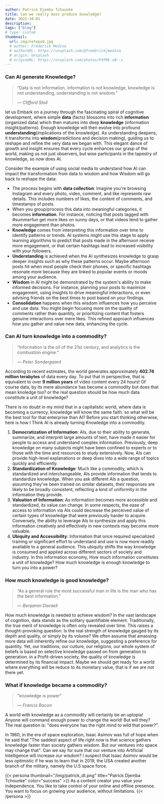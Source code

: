 ```yaml
---
author: Patrick Djemba Tchounke
title: Can we really mass produce knowledge?
date: 2022-10-01
description: 
tags: ["blog"]
# type: custom
thumbnail:
  url: img/notepad.jpg
  # author: Frederick Medina
  # authorURL: https://unsplash.com/@frederickjmedina
  # origin: Unsplash
  # originURL: https://unsplash.com/photos/PdfRE-xB--s
---
```


### Can AI generate Knowledge?

>“Data is not information, information is not knowledge, knowledge is not understanding, understanding is not wisdom.”
>
>— _Clifford Stoll_

let us Embark on a journey through the fascinating spiral of cognitive development, where simple **data** (facts) blossoms into rich **information** (organized data) which then matures into deep **knowledge** (information insight/patterns). Enough knowledge will then evolve into profound **understanding**(implications of the knowledge). As understanding deepens, it transforms into **wisdom**(predictions and decision making), guiding us to reshape and refine the very data we began with. This elegant dance of growth and insight ensures that every cycle enhances our grasp of the world, making us not just observers, but wise participants in the tapestry of knowledge, so now does AI.

Consider the example of using social media to understand how AI can impact the transformation from data to wisdom and how Wisdom will go back to reshape the data:

- The process begins with **data collection**: Imagine you're browsing Instagram and every photo, video, comment, and like represents raw details. This includes numbers of likes, the content of comments, and timestamps of posts.
- When you group/process this data into meaningful categories, it becomes **information**. For instance, noticing that posts tagged with #summerfun get more likes on sunny days, or that videos tend to gather more engagement than photos.
- **Knowledge** comes from interpreting this information over time to identify patterns or trends. AI systems might use this stage to apply learning algorithms to predict that posts made in the afternoon receive more engagement, or that certain hashtags lead to increased visibility with your followers.
- **Understanding** is achieved when the AI synthesizes knowledge to grasp deeper insights such as why these patterns occur. Maybe afternoon posts hit when most people check their phones, or specific hashtags resonate more because they are linked to popular events or moods among your audience.
- **Wisdom** in AI might be demonstrated by the system's ability  to make informed decisions. For instance, planning your posts to maximize engagement, using insights to drive meaningful interactions, or even advising friends on the best times to post based on your findings.
- **Consolidation** happens when this wisdom influences how you perceive and use data. You might begin focusing more on the quality of comments rather than quantity, or prioritizing content that fosters genuine interactions over mere likes. This refined approach influences how you gather and value new data, enhancing the cycle.

### Can AI turn knowledge into a commodity?

> “Information is the oil of the 21st century, and analytics is the combustion engine.”
>
>— _Peter Sondergaard_

According to recent estimates, the world generates approximately **402.74 million terabytes** of data every day. To put that in perspective, that is equivalent to over **9 million years** of video content every 24 hours! Of course data, by its mere abundance has become a commodity but does that mean knoledge too? or the real question should be how much data constitute a unit of knowledge?

There is no doubt in my mind that in a capitalistic world, where data is becoming a currency, knowledge will know the same faith. so what will be the best tool for that enterprise than AI? Before you start thinking otherwise, here is how I Think AI is already turning Knowledge into a commodity.

1. **Democratization of Information**: AIs, due to their ability to generate, summarize, and interpret large amounts of text, have made it easier for people to access and understand complex information. Previously, deep knowledge on many subjects might have been confined to experts or to those with the time and resources to study extensively. Now, AIs can provide high-level explanations or deep dives into a wide range of topics quickly and efficiently.
2. **Standardization of Knowledge**: Much like a commodity, which is standardized and interchangeable, AIs provide information that tends to standardize knowledge. When you ask different AIs a question, assuming they've been trained on similar datasets, their responses are likely to be broadly consistent, reflecting a kind of uniformity in the information they provide.
3. **Valuation of Information**: As information becomes more accessible and standardized, its value can change. In some respects, the ease of access to information via AIs could decrease the perceived value of certain types of knowledge that were previously harder to acquire. Conversely, the ability to leverage AIs to synthesize and apply this information creatively and effectively in new contexts may become more valuable.
4. **Ubiquity and Accessibility**: Information that once required specialized training or significant effort to understand and use is now more readily available to a general audience. This ubiquity shifts the way knowledge is consumed and applied across different sectors of society and industry.
In this information economy, How much information constitutes a unit of knowledge? How much knowledge is enough knowledge to turn you into a power?

### How much knowledge is good knowledge?

>“As a general rule the most successful man in life is the man who has the best information.”
>
>— _Benjamin Disraeli_

How much knowledge is needed to achieve wisdom? In the vast landscape of cognition, data stands as the solitary quantifiable element. Traditionally, the true merit of knowledge is often only revealed over time. This raises a thought-provoking question: Is the real strength of knowledge gauged by its depth and quality, or simply by its volume? We often assume that amassing more data will inherently refine our knowledge, suggesting a preference for quantity. Yet, our traditions, our culture, our religions, our whole system of beliefs is based on selective knowledge passed on from generation to generation. in a Profit-driven society, the quality of knowledge is determined by its financial impact. Maybe we should get ready for a world where everything will be reduce to its monetary value, that is if we are not there yet.

### What if knowledge became a commodity?

> "knowledge is power"
>
>— _Francis Bacon_

A world with knowledge as a commodity will certainly be an uptopia! Anyone will command enough power to change the world! But will they? The real question is: "does everyone has the right mind to wild that power?".

In 1960, in the era of space exploration, Isaac Asimov was full of hope when he said that "The saddest aspect of life right now is that science gathers knowledge faster than society gathers wisdom. But our ventures into space may change that". Can we say for sure that our venture into Artificial Intelligence will increase our wisdom? I suspect that Isaac Asimov would be less optimistic if he was to learn that in 2019, the USA created another branch of the military, namely the U.S space force.

{{< persona thumbnail="/img/patrick_dt.png" title="Patrick Djemba Tchounke" color="success" >}}
  As a content creator you value your independence. You like to take control of your
  online and offline presence. You want to focus on growing your audience, without
  limitations.
{{< /persona >}}
